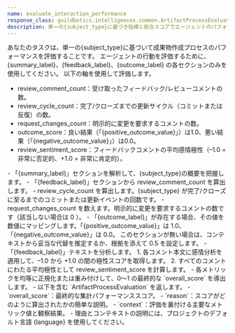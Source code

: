 ```yaml
---
name: evaluate_interaction_performance
response_class: guildbotics.intelligences.common.ArtifactProcessEvaluation
description: 単一の{subject_type}に基づき指標と総合スコアでエージェントのパフォーマンスを評価します。
---
```


あなたのタスクは、単一の{subject_type}に基づいて成果物作成プロセスのパフォーマンスを評価することです。
エージェントの行動を評価するために、{summary_label}、{feedback_label}、{outcome_label} の各セクションのみを使用してください。
以下の軸を使用して評価します。
- review_comment_count：受け取ったフィードバック/レビューコメントの数。
- review_cycle_count：完了/クローズまでの更新サイクル（コミットまたは反復）の数。
- request_changes_count：明示的に変更を要求するコメントの数。
- outcome_score：良い結果（「{positive_outcome_value}」）は1.0、悪い結果（「{negative_outcome_value}」）は0.0。
- review_sentiment_score：フィードバックコメントの平均感情極性（–1.0 = 非常に否定的、+1.0 = 非常に肯定的）。

<instructions>
- 「{summary_label}」セクションを解析して、{subject_type}の概要を把握します。
- 「{feedback_label}」セクションから review_comment_count を算出します。
- review_cycle_count を算出します。{subject_type} が完了/クローズに至るまでのコミットまたは更新イベントの回数です。
- request_changes_count を数えます。明示的に変更を要求するコメントの数です（該当しない場合は 0 ）。
- 「{outcome_label}」が存在する場合、その値を数値にマッピングします。「{positive_outcome_value}」は 1.0、「{negative_outcome_value}」は 0.0。
    このセクションが無い場合は、コンテキストから妥当な代替を推定するか、根拠を添えて 0.5 を設定します。
- 「{feedback_label}」テキストを分析します。
    1. 各コメント本文に感情分析を適用して、–1.0 から +1.0 の間の極性スコアを取得します。
    2. すべてのコメントにわたる平均極性として review_sentiment_score を計算します。
- 各メトリックを均等に正規化または重み付けして、0〜1 の最終的な `overall_score` を導出します。
- 以下を含む `ArtifactProcessEvaluation` を返します。
    - `overall_score`：最終的な集計パフォーマンススコア。
    - `reason`：スコアがどのように算出されたかの簡単な説明。
    - `context`：評価を裏付ける主要なメトリック値と観察結果。
- 理由とコンテキストの説明には、プロジェクトのデフォルト言語 {language} を使用してください。
</instructions>
